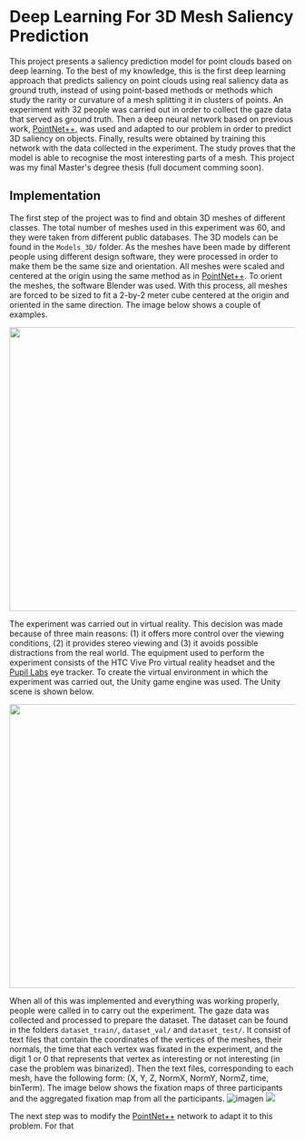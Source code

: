 # Deep Learning For 3D Mesh Saliency Prediction

This project presents a saliency prediction model for point clouds based on deep learning. To the best of my knowledge, this is the first deep learning approach that predicts saliency on point clouds using real saliency data as ground truth, instead of using point-based methods or methods which study the rarity or curvature of a mesh splitting it in clusters of points. An experiment with 32 people was carried out in order to collect the gaze data that served as ground truth. Then a deep neural network based on previous work, [PointNet++](https://dl.acm.org/doi/10.5555/3295222.3295263), was used and adapted to our problem in order to predict 3D saliency on objects. Finally, results were obtained by training this network with the data collected in the experiment. The study proves that the model is able to recognise the most interesting parts of a mesh. This project was my final Master's degree thesis (full document comming soon).


## Implementation

The first step of the project was to find and obtain 3D meshes of different classes. The total number of meshes used in this experiment was 60, and
they were taken from different public databases. The 3D models can be found in the ``Models_3D/`` folder. As the meshes have been made by different people using different design software, they were processed in order to make them be the same size and orientation. All meshes were scaled and centered at the origin using the same method as in [PointNet++](https://dl.acm.org/doi/10.5555/3295222.3295263). To orient the meshes, the software Blender was used. With this process, all meshes are forced to be sized to fit a 2-by-2 meter cube centered at the origin and oriented in the same direction. The image below shows a couple of examples.

<img src="https://user-images.githubusercontent.com/71872419/184395473-d7eda8a2-f0e5-425f-8c17-2e7e5f111814.png" width="600" height="500">

The experiment was carried out in virtual reality. This decision was made because of three main reasons: (1) it offers more control over the viewing conditions, (2) it provides stereo viewing and (3) it avoids possible distractions from the real world. The equipment used to perform the experiment consists of the HTC Vive Pro virtual reality headset and the [Pupil Labs](https://pupil-labs.com/) eye tracker. To create the virtual environment in which the experiment was carried out, the Unity game engine was used. The Unity scene is shown below.

<img src="https://user-images.githubusercontent.com/71872419/184403632-1689dcb4-6c46-44a0-a242-35319f33d83a.PNG" width="600" height="500">

When all of this was implemented and everything was working properly, people were called in to carry out the experiment. The gaze data was collected and processed to prepare the dataset. The dataset can be found in the folders ``dataset_train/``, ``dataset_val/`` and ``dataset_test/``. It consist of text files that contain the coordinates of the vertices of the meshes, their normals, the time that each vertex was fixated in the experiment, and the digit 1 or 0 that represents that vertex as interesting or not interesting (in case the problem was binarized). Then the text files, corresponding to each mesh, have the following form: (X, Y, Z, NormX, NormY, NormZ, time, binTerm). The image below shows the fixation maps of three participants and the aggregated fixation map from all the participants.
![imagen](https://user-images.githubusercontent.com/71872419/184412340-42042cbb-049c-4052-97ae-5bc6472d5629.png)
<img src="https://user-images.githubusercontent.com/71872419/184412340-42042cbb-049c-4052-97ae-5bc6472d5629.png">

The next step was to modify the [PointNet++](https://dl.acm.org/doi/10.5555/3295222.3295263) network to adapt it to this problem. For that
